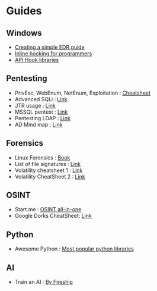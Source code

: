 # Guides

## Windows

- [Creating a simple EDR guide](https://ethicalchaos.dev/2020/05/27/lets-create-an-edr-and-bypass-it-part-1/)
- [Inline hooking for programmers](https://www.malwaretech.com/2015/01/inline-hooking-for-programmers-part-1.html)
- [API Hook libraries](https://github.com/kubo/funchook/wiki/List-of-API-Hook-Libraries)

## Pentesting

- PrivEsc, WebEnum, NetEnum, Exploitation : [Cheatsheet](https://github.com/absolomb/Pentesting/tree/master "PrivEsc, WebEnum, NetEnum, Exploitation")
- Advanced SQLi : [Link](https://github.com/kleiton0x00/Advanced-SQL-Injection-Cheatsheet)
- JTR usage : [Link](https://ed4m4s.blog/password-attacks/john-the-ripper)
- MSSQL pentest : [Link](https://book.hacktricks.xyz/network-services-pentesting/pentesting-mssql-microsoft-sql-server)
- Pentesting LDAP : [Link](https://book.hacktricks.xyz/pentesting/pentesting-ldap)
- AD Mind map : [Link](https://orange-cyberdefense.github.io/ocd-mindmaps/)
  
## Forensics

- Linux Forensics : [Book](https://archive.org/details/HalLinuxForensics/mode/2up)
- List of file signatures : [Link](https://en.wikipedia.org/wiki/List_of_file_signatures)
- Volatility cheatsheet 1 : [Link](https://repository.root-me.org/Forensic/EN%20-%20Volatility%20cheatsheet%20v2.4.pdf?_gl=1*1v225gz*_ga*NDUwMDA5NzI1LjE3MDAwNDA0OTM.*_ga_SRYSKX09J7*MTcwMDA0MDQ5My4xLjEuMTcwMDA0MDcwMC4wLjAuMA..)
- Volatility CheatSheet 2 : [Link](https://github.com/volatilityfoundation/volatility/wiki/Command-Reference)

## OSINT

- Start.me : [OSINT all-in-one](https://start.me/p/DPYPMz/the-ultimate-osint-collection)
- Google Dorks CheatSheet: [Link](https://gist.github.com/sundowndev/283efaddbcf896ab405488330d1bbc06)

## Python

- Awesome Python : [Most popular python libraries](https://github.com/vinta/awesome-python)

## AI

- Train an AI : [By Fireship](https://youtu.be/GyllRd2E6fg?si=b2QQdLG7Qp38f1ZM)